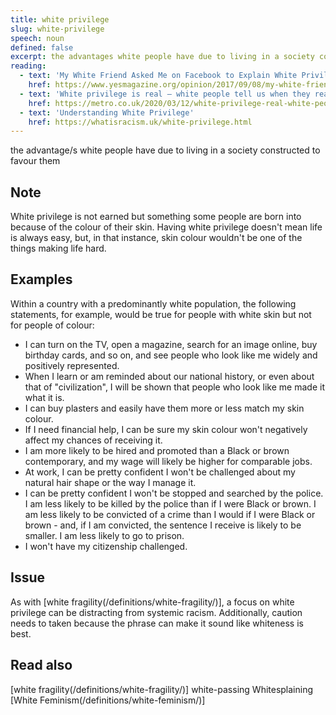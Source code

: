 ```yaml
---
title: white privilege
slug: white-privilege
speech: noun
defined: false
excerpt: the advantages white people have due to living in a society constructed to favour them
reading: 
  - text: 'My White Friend Asked Me on Facebook to Explain White Privilege. I Decided to Be Honest'
    href: https://www.yesmagazine.org/opinion/2017/09/08/my-white-friend-asked-me-on-facebook-to-explain-white-privilege-i-decided-to-be-honest/
  - text: 'White privilege is real – white people tell us when they realised they had it'
    href: https://metro.co.uk/2020/03/12/white-privilege-real-white-people-tell-us-realised-12302096/
  - text: 'Understanding White Privilege'
    href: https://whatisracism.uk/white-privilege.html
---
```

the advantage/s white people have due to living in a society constructed to favour them

## Note

White privilege is not earned but something some people are born into because of the colour of their skin. Having white privilege doesn't mean life is always easy, but, in that instance, skin colour wouldn't be one of the things making life hard.

## Examples

Within a country with a predominantly white population, the following statements, for example, would be true for people with white skin but not for people of colour:
- I can turn on the TV, open a magazine, search for an image online, buy birthday cards, and so on, and see people who look like me widely and positively represented.
- When I learn or am reminded about our national history, or even about that of "civilization", I will be shown that people who look like me made it what it is.
- I can buy plasters and easily have them more or less match my skin colour.
- If I need financial help, I can be sure my skin colour won't negatively affect my chances of receiving it.
- I am more likely to be hired and promoted than a Black or brown contemporary, and my wage will likely be higher for comparable jobs.
- At work, I can be pretty confident I won't be challenged about my natural hair shape or the way I manage it.
- I can be pretty confident I won't be stopped and searched by the police.  I am less likely to be killed by the police than if I were Black or brown. I am less likely to be convicted of a crime than I would if I were Black or brown - and, if I am convicted, the sentence I receive is likely to be smaller. I am less likely to go to prison.
- I won't have my citizenship challenged.

## Issue

As with [white fragility(/definitions/white-fragility/)], a focus on white privilege can be distracting from systemic racism. Additionally, caution needs to taken because the phrase can make it sound like whiteness is best.

## Read also

[white fragility(/definitions/white-fragility/)]
white-passing
Whitesplaining
[White Feminism(/definitions/white-feminism/)]
